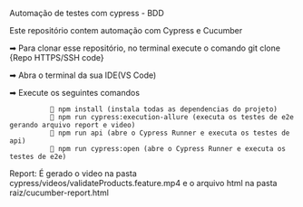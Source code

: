 Automação de testes com cypress - BDD

Este repositório contem automação com Cypress e Cucumber

➡ Para clonar esse repositório, no terminal execute o comando git clone {Repo HTTPS/SSH code}

➡ Abra o terminal da sua IDE(VS Code)

➡ Execute os seguintes comandos

              💠 npm install (instala todas as dependencias do projeto)
              💠 npm run cypress:execution-allure (executa os testes de e2e gerando arquivo report e video)
              💠 npm run api (abre o Cypress Runner e executa os testes de api)
              💠 npm run cypress:open (abre o Cypress Runner e executa os testes de e2e)

Report: É gerado o video na pasta cypress/videos/validateProducts.feature.mp4 e o arquivo html na pasta raiz/cucumber-report.html 
